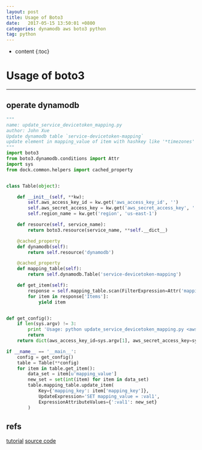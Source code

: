 ```yaml
---
layout: post
title: Usage of Boto3
date:   2017-05-15 13:50:01 +0800
categories: dynamodb aws boto3 python
tag: python
---
```


* content
{:toc}

# Usage of boto3
------------------------

## operate dynamodb

```python
"""
name: update_service_devicetoken_mapping.py
author: John Xue
Update dynamodb table `service-devicetoken-mapping`
update element in mapping_value of item with hashkey like '*timezones' from type string to type int
"""
import boto3
from boto3.dynamodb.conditions import Attr
import sys
from dock.common.helpers import cached_property


class Table(object):

    def __init__(self, **kw):
        self.aws_access_key_id = kw.get('aws_access_key_id', '')
        self.aws_secret_access_key = kw.get('aws_secret_access_key', '')
        self.region_name = kw.get('region', 'us-east-1')

    def resource(self, service_name):
        return boto3.resource(service_name, **self.__dict__)

    @cached_property
    def dynamodb(self):
        return self.resource('dynamodb')

    @cached_property
    def mapping_table(self):
        return self.dynamodb.Table('service-devicetoken-mapping')

    def get_item(self):
        response = self.mapping_table.scan(FilterExpression=Attr('mapping_key').contains(':timezones'))
        for item in response['Items']:
            yield item


def get_config():
    if len(sys.argv) != 3:
        print 'Usage: python update_service_devicetoken_mapping.py <aws_access_key_id> <aws_secret_access_key>'
        return
    return dict(aws_access_key_id=sys.argv[1], aws_secret_access_key=sys.argv[2])

if __name__ == '__main__':
    config = get_config()
    table = Table(**config)
    for item in table.get_item():
        data_set = item[u'mapping_value']
        new_set = set(int(item) for item in data_set)
        table.mapping_table.update_item(
            Key={'mapping_key': item['mapping_key']},
            UpdateExpression='SET mapping_value = :val1',
            ExpressionAttributeValues={':val1': new_set}
        )
```

## refs

[tutorial](http://boto3.readthedocs.io/en/latest/guide/dynamodb.html#updating-item)
[source code](https://github.com/boto/boto3/blob/develop/boto3/dynamodb/conditions.py)

[jekyll]:      http://jekyllrb.com
[jekyll-gh]:   https://github.com/jekyll/jekyll
[jekyll-help]: https://github.com/jekyll/jekyll-help
